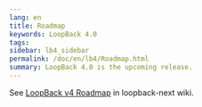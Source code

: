 ```yaml
---
lang: en
title: Roadmap
keywords: LoopBack 4.0
tags:
sidebar: lb4_sidebar
permalink: /doc/en/lb4/Roadmap.html
summary: LoopBack 4.0 is the upcoming release.
---
```


See [LoopBack v4 Roadmap](https://github.com/strongloop/loopback-next/wiki/Roadmap)
in loopback-next wiki.
